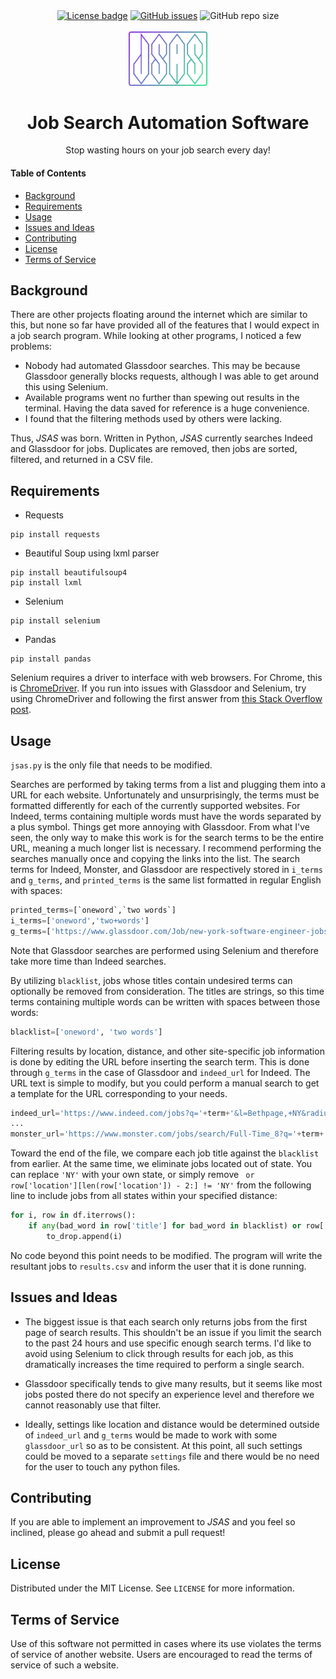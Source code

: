 <div align="center">
  <a href="LICENSE"><img alt="License badge" src="https://img.shields.io/badge/License-MIT-blueviolet?logoWidth=0"></a>
  <a href="https://github.com/tzipor/jsas/issues"><img alt="GitHub issues" src="https://img.shields.io/github/issues/tzipor/jsas?color=blueviolet"></a>
  <img alt="GitHub repo size" src="https://img.shields.io/github/repo-size/tzipor/jsas?color=blueviolet">
</div>

<br>

<div align="center">
  <img alt="Logo goes here" style="width: 25%; height: auto" src="logo.png">
</div>
<h1 align="center">Job Search Automation Software</h1>
<p align ="center">
  Stop wasting hours on your job search every day!
</p>

#### Table of Contents
- [Background](#Background)
- [Requirements](#Requirements)
- [Usage](#Usage)
- [Issues and Ideas](#Issues-and-Ideas)
- [Contributing](#Contributing)
- [License](#License)
- [Terms of Service](#Terms-of-Service)

## Background
There are other projects floating around the internet which are similar to this, but none so far have provided all of the features that I would expect in a job search program. While looking at other programs, I noticed a few problems:
- Nobody had automated Glassdoor searches. This may be because Glassdoor generally blocks requests, although I was able to get around this using Selenium.
- Available programs went no further than spewing out results in the terminal. Having the data saved for reference is a huge convenience.
- I found that the filtering methods used by others were lacking.

Thus, *JSAS* was born. Written in Python, *JSAS* currently searches Indeed and Glassdoor for jobs. Duplicates are removed, then jobs are sorted, filtered, and returned in a CSV file.

## Requirements
- Requests
```
pip install requests
```
- Beautiful Soup using lxml parser
```
pip install beautifulsoup4
pip install lxml
```
- Selenium
```
pip install selenium
```
- Pandas
```
pip install pandas
```
Selenium requires a driver to interface with web browsers. For Chrome, this is [ChromeDriver](https://sites.google.com/a/chromium.org/chromedriver/downloads). If you run into issues with Glassdoor and Selenium, try using ChromeDriver and following the first answer from [this Stack Overflow post](https://stackoverflow.com/questions/33225947/can-a-website-detect-when-you-are-using-selenium-with-chromedriver).

## Usage
`jsas.py` is the only file that needs to be modified.

Searches are performed by taking terms from a list and plugging them into a URL for each website. Unfortunately and unsurprisingly, the terms must be formatted differently for each of the currently supported websites. For Indeed, terms containing multiple words must have the words separated by a plus symbol. Things get more annoying with Glassdoor. From what I've seen, the only way to make this work is for the search terms to be the entire URL, meaning a much longer list is necessary. I recommend performing the searches manually once and copying the links into the list. The search terms for Indeed, Monster, and Glassdoor are respectively stored in `i_terms` and `g_terms`, and `printed_terms` is the same list formatted in regular English with spaces:
```python
printed_terms=[`oneword`,`two words`]
i_terms=['oneword','two+words']
g_terms=['https://www.glassdoor.com/Job/new-york-software-engineer-jobs-SRCH_IL.0,8_IC1132348_KO9,26.htm...']
```
Note that Glassdoor searches are performed using Selenium and therefore take more time than Indeed searches.

By utilizing `blacklist`, jobs whose titles contain undesired terms can optionally be removed from consideration. The titles are strings, so this time terms containing multiple words can be written with spaces between those words:

```python
blacklist=['oneword', 'two words']
```

Filtering results by location, distance, and other site-specific job information is done by editing the URL before inserting the search term. This is done through `g_terms` in the case of Glassdoor and `indeed_url` for Indeed. The URL text is simple to modify, but you could perform a manual search to get a template for the URL corresponding to your needs.

```python
indeed_url='https://www.indeed.com/jobs?q='+term+'&l=Bethpage,+NY&radius=30&jt=fulltime&explvl=entry_level&fromage=1'
...
monster_url='https://www.monster.com/jobs/search/Full-Time_8?q='+term+'&intcid=skr_navigation_nhpso_searchMain&where=New-York__2c-NY&rad=50&tm=1'
```


Toward the end of the file, we compare each job title against the `blacklist` from earlier. At the same time, we eliminate jobs located out of state. You can replace `'NY'` with your own state, or simply remove ` or row['location'][len(row['location']) - 2:] != 'NY'` from the following line to include jobs from all states within your specified distance:

```python
for i, row in df.iterrows():
    if any(bad_word in row['title'] for bad_word in blacklist) or row['location'][len(row['location']) - 2:] != 'NY':
        to_drop.append(i)
```

No code beyond this point needs to be modified. The program will write the resultant jobs to `results.csv` and inform the user that it is done running.

## Issues and Ideas
- The biggest issue is that each search only returns jobs from the first page of search results. This shouldn't be an issue if you limit the search to the past 24 hours and use specific enough search terms. I'd like to avoid using Selenium to click through results for each job, as this dramatically increases the time required to perform a single search.

- Glassdoor specifically tends to give many results, but it seems like most jobs posted there do not specify an experience level and therefore we cannot reasonably use that filter.

- Ideally, settings like location and distance would be determined outside of `indeed_url` and `g_terms` would be made to work with some `glassdoor_url` so as to be consistent. At this point, all such settings could be moved to a separate `settings` file and there would be no need for the user to touch any python files.

## Contributing
If you are able to implement an improvement to *JSAS* and you feel so inclined, please go ahead and submit a pull request!

## License
Distributed under the MIT License. See `LICENSE` for more information.

## Terms of Service
Use of this software not permitted in cases where its use violates the terms of service of another website. Users are encouraged to read the terms of service of such a website.

